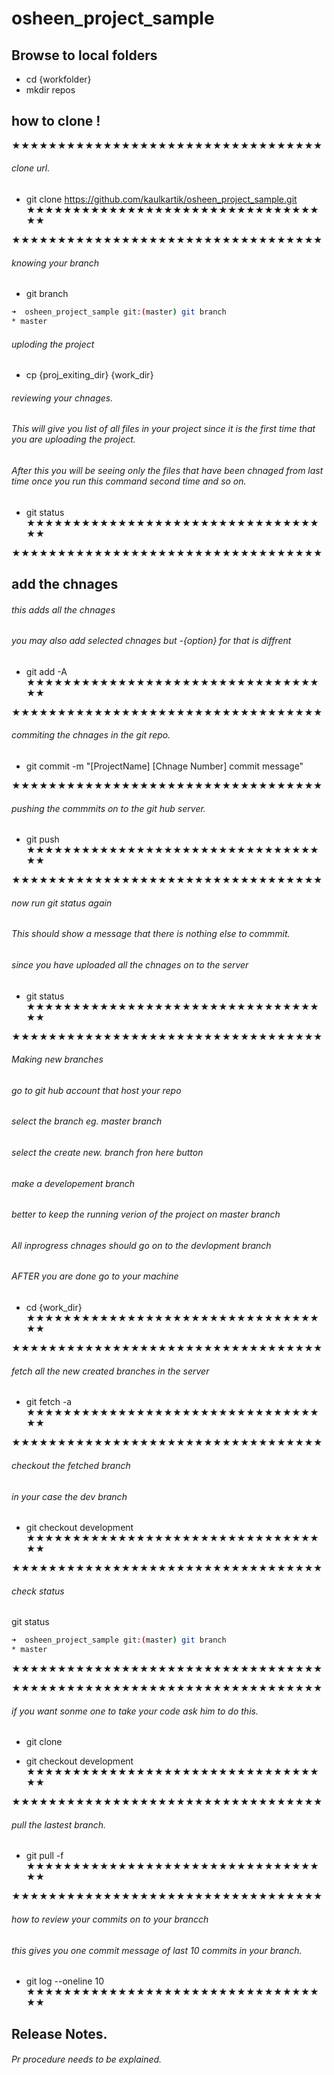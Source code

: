 # osheen_project_sample

## Browse to local folders  
* cd {workfolder} 
* mkdir repos  

## how to clone !  
★★★★★★★★★★★★★★★★★★★★★★★★★★★★★★★★★★  
###### clone url. 
* git clone https://github.com/kaulkartik/osheen_project_sample.git
★★★★★★★★★★★★★★★★★★★★★★★★★★★★★★★★★★  

★★★★★★★★★★★★★★★★★★★★★★★★★★★★★★★★★★  
###### knowing your branch  
* git branch 

```bash
➜  osheen_project_sample git:(master) git branch
* master
````
###### uploding the project   
* cp {proj_exiting_dir} {work_dir}

###### reviewing your chnages. 
###### This will give you list of all files in your project  since it is the   first time that you are uploading the project.  
###### After this you will be seeing only the files that have been chnaged from   last time once you run this command second time and so on.  
* git status 
★★★★★★★★★★★★★★★★★★★★★★★★★★★★★★★★★★  

★★★★★★★★★★★★★★★★★★★★★★★★★★★★★★★★★★  
## add the chnages  
###### this adds all the chnages   
###### you may also add selected chnages but  -{option} for that is diffrent   
* git add -A
★★★★★★★★★★★★★★★★★★★★★★★★★★★★★★★★★★  

★★★★★★★★★★★★★★★★★★★★★★★★★★★★★★★★★★  
###### commiting the chnages in the git repo. 
* git commit -m "[ProjectName] [Chnage Number] commit message"

★★★★★★★★★★★★★★★★★★★★★★★★★★★★★★★★★★  
###### pushing the commmits on to the git hub server. 
* git push 
★★★★★★★★★★★★★★★★★★★★★★★★★★★★★★★★★★  

★★★★★★★★★★★★★★★★★★★★★★★★★★★★★★★★★★  
###### now run git status again 
###### This should show a message that there is nothing else to commmit. 
###### since you have uploaded all the chnages on to the server   
* git status 
★★★★★★★★★★★★★★★★★★★★★★★★★★★★★★★★★★  

★★★★★★★★★★★★★★★★★★★★★★★★★★★★★★★★★★  
###### Making new branches  
###### go to git hub account that host your repo   
###### select the branch eg. master branch  
###### select the create new. branch fron here button  
###### make a developement branch   
###### better to keep the running verion of the project on master branch  
###### All inprogress chnages should go on to the devlopment branch   
###### AFTER you are done go to your machine    
* cd {work_dir}
★★★★★★★★★★★★★★★★★★★★★★★★★★★★★★★★★★  

★★★★★★★★★★★★★★★★★★★★★★★★★★★★★★★★★★  
###### fetch all the new created branches in the server   
* git fetch -a
★★★★★★★★★★★★★★★★★★★★★★★★★★★★★★★★★★  

★★★★★★★★★★★★★★★★★★★★★★★★★★★★★★★★★★  
###### checkout the fetched branch     
###### in your case the dev branch    
* git checkout development 
★★★★★★★★★★★★★★★★★★★★★★★★★★★★★★★★★★  

★★★★★★★★★★★★★★★★★★★★★★★★★★★★★★★★★★  
###### check status   
git status 
```bash
➜  osheen_project_sample git:(master) git branch
* master
````
★★★★★★★★★★★★★★★★★★★★★★★★★★★★★★★★★★  

★★★★★★★★★★★★★★★★★★★★★★★★★★★★★★★★★★  
###### if you want sonme one to take your code ask him to do this. 
* git clone <clone url>

* git checkout development 
★★★★★★★★★★★★★★★★★★★★★★★★★★★★★★★★★★  

★★★★★★★★★★★★★★★★★★★★★★★★★★★★★★★★★★  
###### pull the lastest branch. 
* git pull -f 
★★★★★★★★★★★★★★★★★★★★★★★★★★★★★★★★★★  

★★★★★★★★★★★★★★★★★★★★★★★★★★★★★★★★★★  
###### how to review your commits on to your brancch   
###### this gives you one commit message of last 10  commits in your branch. 
* git log --oneline 10
★★★★★★★★★★★★★★★★★★★★★★★★★★★★★★★★★★  

## Release Notes. 
###### Pr procedure needs to be explained.  
